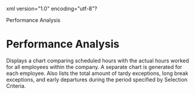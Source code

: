 xml version="1.0" encoding="utf-8"?





Performance Analysis




# Performance Analysis

Displays a chart comparing scheduled hours with the actual hours worked for all employees within the company. A separate chart is generated for each employee. Also lists the total amount of tardy exceptions, long break exceptions, and early departures during the period specified by Selection Criteria.
